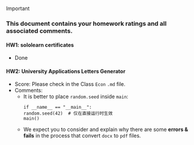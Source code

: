 > [!IMPORTANT]
>
> ### **This document contains your homework ratings and all associated comments.**



#### HW1: sololearn certificates

- Done


#### HW2: University Applications Letters Generator

- Score: Please check in the Class `Econ` `.md` file.
- Comments:
    - It is better to place `random.seed` inside `main`:
      ```
      if __name__ == "__main__":
      random.seed(42)  # 仅在直接运行时生效
      main()
      ```
    - We expect you to consider and explain why there are some **errors & fails** in the process that convert `docx` to `pdf` files.

